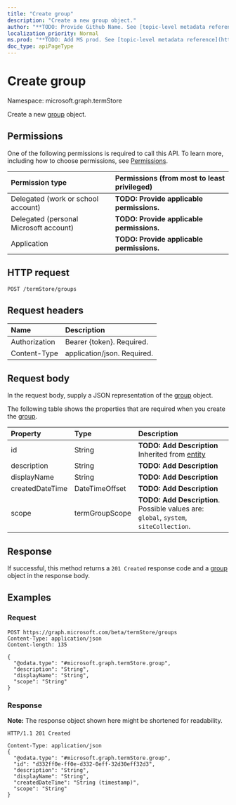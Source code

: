 ```yaml
---
title: "Create group"
description: "Create a new group object."
author: "**TODO: Provide Github Name. See [topic-level metadata reference](https://msgo.azurewebsites.net/add/document/guidelines/metadata.html#topic-level-metadata)**"
localization_priority: Normal
ms.prod: "**TODO: Add MS prod. See [topic-level metadata reference](https://msgo.azurewebsites.net/add/document/guidelines/metadata.html#topic-level-metadata)**"
doc_type: apiPageType
---
```


# Create group
Namespace: microsoft.graph.termStore

Create a new [group](../resources/termstore-group.md) object.

## Permissions
One of the following permissions is required to call this API. To learn more, including how to choose permissions, see [Permissions](/graph/permissions-reference).

|Permission type|Permissions (from most to least privileged)|
|:---|:---|
|Delegated (work or school account)|**TODO: Provide applicable permissions.**|
|Delegated (personal Microsoft account)|**TODO: Provide applicable permissions.**|
|Application|**TODO: Provide applicable permissions.**|

## HTTP request

<!-- {
  "blockType": "ignored"
}
-->
``` http
POST /termStore/groups
```

## Request headers
|Name|Description|
|:---|:---|
|Authorization|Bearer {token}. Required.|
|Content-Type|application/json. Required.|

## Request body
In the request body, supply a JSON representation of the [group](../resources/termstore-group.md) object.

The following table shows the properties that are required when you create the [group](../resources/termstore-group.md).

|Property|Type|Description|
|:---|:---|:---|
|id|String|**TODO: Add Description** Inherited from [entity](../resources/termstore-entity.md)|
|description|String|**TODO: Add Description**|
|displayName|String|**TODO: Add Description**|
|createdDateTime|DateTimeOffset|**TODO: Add Description**|
|scope|termGroupScope|**TODO: Add Description**. Possible values are: `global`, `system`, `siteCollection`.|



## Response

If successful, this method returns a `201 Created` response code and a [group](../resources/termstore-group.md) object in the response body.

## Examples

### Request
<!-- {
  "blockType": "request",
  "name": "create_group_from_"
}
-->
``` http
POST https://graph.microsoft.com/beta/termStore/groups
Content-Type: application/json
Content-length: 135

{
  "@odata.type": "#microsoft.graph.termStore.group",
  "description": "String",
  "displayName": "String",
  "scope": "String"
}
```


### Response
**Note:** The response object shown here might be shortened for readability.
<!-- {
  "blockType": "response",
  "truncated": true,
  "@odata.type": "microsoft.graph.termStore.group"
}
-->
``` http
HTTP/1.1 201 Created

Content-Type: application/json
{
  "@odata.type": "#microsoft.graph.termStore.group",
  "id": "d332ff0e-ff0e-d332-0eff-32d30eff32d3",
  "description": "String",
  "displayName": "String",
  "createdDateTime": "String (timestamp)",
  "scope": "String"
}
```

